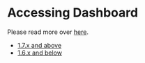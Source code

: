 # Accessing Dashboard

Please read more over [here](https://github.com/kubernetes/dashboard).

- [1.7.x and above](1.7.x-and-above.md)
- [1.6.x and below](1.6.x-and-below.md)
